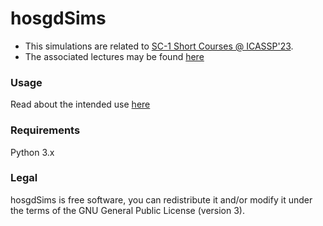 # hosgdSims

* This simulations are related to [SC-1 Short Courses @ ICASSP'23](https://2023.ieeeicassp.org/education-short-courses/).
* The associated lectures may be found [here](https://hands-on-sgd.readthedocs.io/)

### Usage

Read about the intended use [here](https://hosgdSims.readthedocs.io/)


### Requirements

Python 3.x


### Legal

hosgdSims is free software, you can redistribute it and/or modify it under the terms of the GNU General Public License (version 3).
